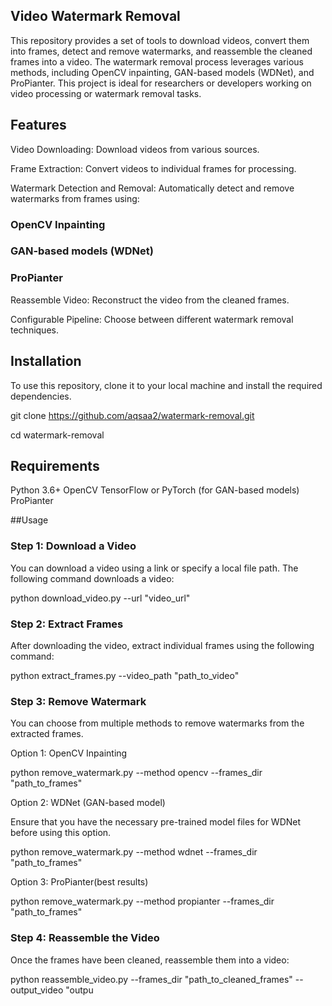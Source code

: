 ## Video Watermark Removal

This repository provides a set of tools to download videos, convert them into frames, detect and remove watermarks, and reassemble the cleaned frames into a video. The watermark removal process leverages various methods, including OpenCV inpainting, GAN-based models (WDNet), and ProPianter. This project is ideal for researchers or developers working on video processing or watermark removal tasks.

## Features


Video Downloading: Download videos from various sources.


Frame Extraction: Convert videos to individual frames for processing.


Watermark Detection and Removal: Automatically detect and remove watermarks from frames using:


### OpenCV Inpainting


### GAN-based models (WDNet)


### ProPianter


Reassemble Video: Reconstruct the video from the cleaned frames.


Configurable Pipeline: Choose between different watermark removal techniques.


## Installation


To use this repository, clone it to your local machine and install the required dependencies.


git clone https://github.com/aqsaa2/watermark-removal.git


cd watermark-removal


## Requirements
Python 3.6+
OpenCV
TensorFlow or PyTorch (for GAN-based models)
ProPianter

##Usage


### Step 1: Download a Video

You can download a video using a link or specify a local file path. The following command downloads a video:


python download_video.py --url "video_url"


### Step 2: Extract Frames

After downloading the video, extract individual frames using the following command:


python extract_frames.py --video_path "path_to_video"


### Step 3: Remove Watermark

You can choose from multiple methods to remove watermarks from the extracted frames.

Option 1: OpenCV Inpainting


python remove_watermark.py --method opencv --frames_dir "path_to_frames"


Option 2: WDNet (GAN-based model)


Ensure that you have the necessary pre-trained model files for WDNet before using this option.


python remove_watermark.py --method wdnet --frames_dir "path_to_frames"


Option 3: ProPianter(best results)


python remove_watermark.py --method propianter --frames_dir "path_to_frames"


### Step 4: Reassemble the Video

Once the frames have been cleaned, reassemble them into a video:


python reassemble_video.py --frames_dir "path_to_cleaned_frames" --output_video "outpu
